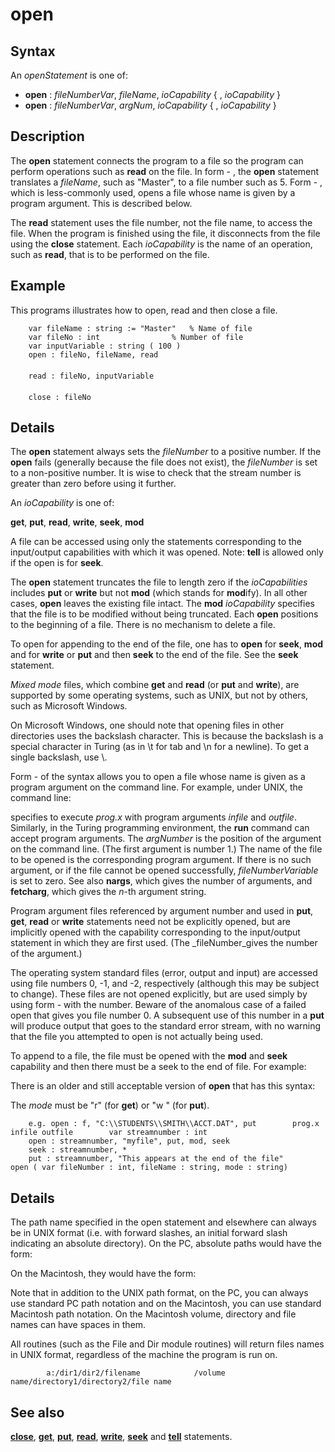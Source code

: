 
# open

## Syntax
An _openStatement_ is one of:   
-  **open** : _fileNumberVar_, _fileName_, _ioCapability_             { , _ioCapability_ }   
-  **open** : _fileNumberVar_, _argNum_, _ioCapability_             { , _ioCapability_ }

## Description
The **open** statement connects the program to a file so the program can perform operations such as **read** on the file. In form - , the **open** statement translates a _fileName_, such as "Master", to a file number such as 5. Form - , which is less-commonly used, opens a file whose name is given by a program argument. This is described below.

The **read** statement uses the file number, not the file name, to access the file. When the program is finished using the file, it disconnects from the file using the **close** statement. Each _ioCapability_ is the name of an operation, such as **read**, that is to be performed on the file.


## Example
This programs illustrates how to open, read and then close a file.

        var fileName : string := "Master"   % Name of file
        var fileNo : int                % Number of file
        var inputVariable : string ( 100 )
        open : fileNo, fileName, read
        
        read : fileNo, inputVariable
        
        close : fileNo
## Details
The **open** statement always sets the _fileNumber_ to a positive number. If the **open** fails (generally because the file does not exist), the _fileNumber_ is set to a non-positive number. It is wise to check that the stream number is greater than zero before using it further.

An _ioCapability_ is one of:


**get**, **put**, **read**, **write**, **seek**, **mod**  


A file can be accessed using only the statements corresponding to the input/output capabilities with which it was opened. Note: **tell** is allowed only if the open is for **seek**.

The **open** statement truncates the file to length zero if the _ioCapabilities_ includes **put** or **write** but not **mod** (which stands for **mod**ify). In all other cases, **open** leaves the existing file intact. The **mod** _ioCapability_ specifies that the file is to be modified without being truncated. Each **open** positions to the beginning of a file. There is no mechanism to delete a file.

To open for appending to the end of the file, one has to **open** for **seek**, **mod** and for **write** or **put** and then **seek** to the end of the file. See the **seek** statement.

_Mixed mode_ files, which combine **get** and **read** (or **put** and **write**), are supported by some operating systems, such as UNIX, but not by others, such as Microsoft Windows.

On Microsoft Windows, one should note that opening files in other directories uses the backslash character. This is because the backslash is a special character in Turing (as in \t for tab and \n for a newline). To get a single backslash, use \\.

Form -  of the syntax  allows you to open a file whose name is given as a program argument on the command line. For example, under UNIX, the command line:

specifies to execute _prog.x_ with program arguments _infile_ and _outfile_. Similarly, in the Turing programming environment, the **run** command can accept program arguments. The _argNumber_ is the position of the argument on the command line. (The first argument is number 1.)  The name of the file to be opened is the corresponding program argument. If there is no such argument, or if the file cannot be opened successfully, _fileNumberVariable_ is set to zero. See also **nargs**, which gives the number of arguments, and **fetcharg**, which gives the _n_-th argument string.

Program argument files referenced by argument number and used in **put**, **get**, **read** or **write** statements need not be explicitly opened, but are implicitly opened with the capability corresponding to the input/output statement in which they are first used. (The _fileNumber_gives the number of the argument.)

The operating system standard files (error, output and input) are accessed using file numbers 0, -1, and -2, respectively (although this may be subject to change). These files are not opened explicitly, but are used simply by using form -  with the number. Beware of the anomalous case of a failed open that gives you file number 0. A subsequent use of this number in a **put** will produce output that goes to the standard error stream, with no warning that the file you attempted to open is not actually being used.

To append to a file, the file must be opened with the **mod** and **seek** capability and then there must be a seek to the end of file. For example:

There is an older and still acceptable version of **open** that has this syntax:

The _mode_ must be "r" (for **get**) or "w " (for **put**).

        e.g. open : f, "C:\\STUDENTS\\SMITH\\ACCT.DAT", put        prog.x infile outfile        var streamnumber : int
        open : streamnumber, "myfile", put, mod, seek
        seek : streamnumber, *
        put : streamnumber, "This appears at the end of the file"        open ( var fileNumber : int, fileName : string, mode : string)
## Details
The path name specified in the open statement and elsewhere can always be in UNIX format (i.e. with forward slashes, an initial forward slash indicating an absolute directory). On the PC, absolute paths would have the form:

On the Macintosh, they would have the form:

Note that in addition to the UNIX path format, on the PC, you can always use standard PC path notation and on the Macintosh, you can use standard Macintosh path notation. On the Macintosh volume, directory and file names can have spaces in them.

All routines (such as the File and Dir module routines) will return files names in UNIX format, regardless of the machine the program is run on.

            a:/dir1/dir2/filename            /volume name/directory1/directory2/file name
## See also
**[close](close.html)**, **[get](get.html)**, **[put](put.html)**, **[read](read.html)**, **[write](write.html)**, **[seek](seek.html)** and **[tell](tell.html)** statements.


